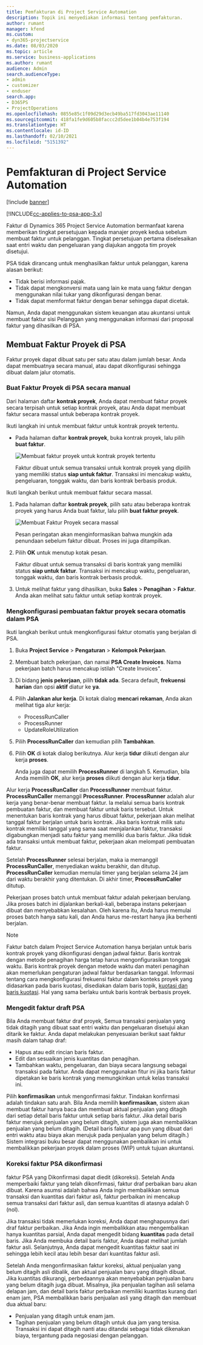 ```yaml
---
title: Pemfakturan di Project Service Automation
description: Topik ini menyediakan informasi tentang pemfakturan.
author: rumant
manager: kfend
ms.custom:
- dyn365-projectservice
ms.date: 08/03/2020
ms.topic: article
ms.service: business-applications
ms.author: rumant
audience: Admin
search.audienceType:
- admin
- customizer
- enduser
search.app:
- D365PS
- ProjectOperations
ms.openlocfilehash: 0855e85c1f09d29d3ecb49ba517fd3043ae11140
ms.sourcegitcommit: 418fa1fe9d605b8faccc2d5dee1b04b4e753f194
ms.translationtype: HT
ms.contentlocale: id-ID
ms.lasthandoff: 02/10/2021
ms.locfileid: "5151392"
---
```

# <a name="invoicing-in-project-service-automation"></a>Pemfakturan di Project Service Automation

[!include [banner](../includes/psa-now-project-operations.md)]

[!INCLUDE[cc-applies-to-psa-app-3.x](../includes/cc-applies-to-psa-app-3x.md)]

Faktur di Dynamics 365 Project Service Automation bermanfaat karena memberikan tingkat persetujuan kepada manajer proyek kedua sebelum membuat faktur untuk pelanggan. Tingkat persetujuan pertama diselesaikan saat entri waktu dan pengeluaran yang diajukan anggota tim proyek disetujui.

PSA tidak dirancang untuk menghasilkan faktur untuk pelanggan, karena alasan berikut:

- Tidak berisi informasi pajak.
- Tidak dapat mengkonversi mata uang lain ke mata uang faktur dengan menggunakan nilai tukar yang dikonfigurasi dengan benar.
- Tidak dapat memformat faktur dengan benar sehingga dapat dicetak.

Namun, Anda dapat menggunakan sistem keuangan atau akuntansi untuk membuat faktur sisi Pelanggan yang menggunakan informasi dari proposal faktur yang dihasilkan di PSA.

## <a name="creating-project-invoices-in-psa"></a>Membuat Faktur Proyek di PSA

Faktur proyek dapat dibuat satu per satu atau dalam jumlah besar. Anda dapat membuatnya secara manual, atau dapat dikonfigurasi sehingga dibuat dalam jalur otomatis.

### <a name="manually-create-project-invoices-in-psa"></a>Buat Faktur Proyek di PSA secara manual

Dari halaman daftar **kontrak proyek**, Anda dapat membuat faktur proyek secara terpisah untuk setiap kontrak proyek, atau Anda dapat membuat faktur secara massal untuk beberapa kontrak proyek.

Ikuti langkah ini untuk membuat faktur untuk kontrak proyek tertentu.

- Pada halaman daftar **kontrak proyek**, buka kontrak proyek, lalu pilih **buat faktur**.

    ![Membuat faktur proyek untuk kontrak proyek tertentu](media/CreateProjectInvoicesOneByOne.png)

    Faktur dibuat untuk semua transaksi untuk kontrak proyek yang dipilih yang memiliki status **siap untuk faktur**. Transaksi ini mencakup waktu, pengeluaran, tonggak waktu, dan baris kontrak berbasis produk.

Ikuti langkah berikut untuk membuat faktur secara massal.

1. Pada halaman daftar **kontrak proyek**, pilih satu atau beberapa kontrak proyek yang harus Anda buat faktur, lalu pilih **buat faktur proyek**.

    ![Membuat Faktur Proyek secara massal](media/CreateProjectInvoicesBulk.png)

    Pesan peringatan akan menginformasikan bahwa mungkin ada penundaan sebelum faktur dibuat. Proses ini juga ditampilkan.

2. Pilih **OK** untuk menutup kotak pesan.

    Faktur dibuat untuk semua transaksi di baris kontrak yang memiliki status **siap untuk faktur**. Transaksi ini mencakup waktu, pengeluaran, tonggak waktu, dan baris kontrak berbasis produk.

3. Untuk melihat faktur yang dihasilkan, buka **Sales** \> **Penagihan** \> **Faktur**. Anda akan melihat satu faktur untuk setiap kontrak proyek.

### <a name="set-up-automated-creation-of-project-invoices-in-psa"></a>Mengkonfigurasi pembuatan faktur proyek secara otomatis dalam PSA

Ikuti langkah berikut untuk mengkonfigurasi faktur otomatis yang berjalan di PSA.

1. Buka **Project Service** \> **Pengaturan** \> **Kelompok Pekerjaan**.
2. Membuat batch pekerjaan, dan namai **PSA Create Invoices**. Nama pekerjaan batch harus mencakup istilah "Create Invoices".
3. Di bidang **jenis pekerjaan**, pilih **tidak ada**. Secara default, **frekuensi harian** dan opsi **aktif** diatur ke **ya**.
4. Pilih **Jalankan alur kerja**. Di kotak dialog **mencari rekaman**, Anda akan melihat tiga alur kerja:

    - ProcessRunCaller
    - ProcessRunner
    - UpdateRoleUtilization

5. Pilih **ProcessRunCaller** dan kemudian pilih **Tambahkan**.
6. Pilih **OK** di kotak dialog berikutnya. Alur kerja **tidur** diikuti dengan alur kerja **proses**.

    Anda juga dapat memilih **ProcessRunner** di langkah 5. Kemudian, bila Anda memilih **OK**, alur kerja **proses** diikuti dengan alur kerja **tidur**.

Alur kerja **ProcessRunCaller** dan **ProcessRunner** membuat faktur. **ProcessRunCaller** memanggil **ProcessRunner**. **ProcessRunner** adalah alur kerja yang benar-benar membuat faktur. Ia melalui semua baris kontrak pembuatan faktur, dan membuat faktur untuk baris tersebut. Untuk menentukan baris kontrak yang harus dibuat faktur, pekerjaan akan melihat tanggal faktur berjalan untuk baris kontrak. Jika baris kontrak milik satu kontrak memiliki tanggal yang sama saat menjalankan faktur, transaksi digabungkan menjadi satu faktur yang memiliki dua baris faktur. Jika tidak ada transaksi untuk membuat faktur, pekerjaan akan melompati pembuatan faktur.

Setelah **ProcessRunner** selesai berjalan, maka ia memanggil **ProcessRunCaller**, menyediakan waktu berakhir, dan ditutup. **ProcessRunCaller** kemudian memulai timer yang berjalan selama 24 jam dari waktu berakhir yang ditentukan. Di akhir timer, **ProcessRunCaller** ditutup.

Pekerjaan proses batch untuk membuat faktur adalah pekerjaan berulang. Jika proses batch ini dijalankan berkali-kali, beberapa instans pekerjaan dibuat dan menyebabkan kesalahan. Oleh karena itu, Anda harus memulai proses batch hanya satu kali, dan Anda harus me-restart hanya jika berhenti berjalan.

> [!NOTE]
> Faktur batch dalam Project Service Automation hanya berjalan untuk baris kontrak proyek yang dikonfigurasi dengan jadwal faktur. Baris kontrak dengan metode penagihan harga tetap harus mengonfigurasikan tonggak waktu. Baris kontrak proyek dengan metode waktu dan materi penagihan akan memerlukan pengaturan jadwal faktur berdasarkan tanggal. Informasi tentang cara mengkonfigurasi frekuensi faktur dalam konteks proyek yang didasarkan pada baris kuotasi, disediakan dalam baris topik, [kuotasi dan baris kuotasi](basic-quote-lines.md#invoice-schedule). Hal yang sama berlaku untuk baris kontrak berbasis proyek.      
 
### <a name="edit-a-draft-psa-invoice"></a>Mengedit faktur draft PSA

Bila Anda membuat faktur draf proyek, Semua transaksi penjualan yang tidak ditagih yang dibuat saat entri waktu dan pengeluaran disetujui akan ditarik ke faktur. Anda dapat melakukan penyesuaian berikut saat faktur masih dalam tahap draf:

- Hapus atau edit rincian baris faktur.
- Edit dan sesuaikan jenis kuantitas dan penagihan.
- Tambahkan waktu, pengeluaran, dan biaya secara langsung sebagai transaksi pada faktur. Anda dapat menggunakan fitur ini jika baris faktur dipetakan ke baris kontrak yang memungkinkan untuk kelas transaksi ini.

Pilih **konfirmasikan** untuk mengonfirmasi faktur. Tindakan konfirmasi adalah tindakan satu arah. Bila Anda memilih **konfirmasikan**, sistem akan membuat faktur hanya baca dan membuat aktual penjualan yang ditagih dari setiap detail baris faktur untuk setiap baris faktur. Jika detail baris faktur merujuk penjualan yang belum ditagih, sistem juga akan membalikkan penjualan yang belum ditagih. (Detail baris faktur apa pun yang dibuat dari entri waktu atau biaya akan merujuk pada penjualan yang belum ditagih.) Sistem integrasi buku besar dapat menggunakan pembalikan ini untuk membalikkan pekerjaan proyek dalam proses (WIP) untuk tujuan akuntansi.

### <a name="correct-a-confirmed-psa-invoice"></a>Koreksi faktur PSA dikonfirmasi

faktur PSA yang Dikonfirmasi dapat diedit (dikoreksi). Setelah Anda memperbaiki faktur yang telah dikonfirmasi, faktur draf perbaikan baru akan dibuat. Karena asumsi adalah bahwa Anda ingin membalikkan semua transaksi dan kuantitas dari faktur asli, faktur perbaikan ini mencakup semua transaksi dari faktur asli, dan semua kuantitas di atasnya adalah 0 (nol).

Jika transaksi tidak memerlukan koreksi, Anda dapat menghapusnya dari draf faktur perbaikan. Jika Anda ingin membalikkan atau mengembalikan hanya kuantitas parsial, Anda dapat mengedit bidang **kuantitas** pada detail baris. Jika Anda membuka detail baris faktur, Anda dapat melihat jumlah faktur asli. Selanjutnya, Anda dapat mengedit kuantitas faktur saat ini sehingga lebih kecil atau lebih besar dari kuantitas faktur asli.

Setelah Anda mengonfirmasikan faktur koreksi, aktual penjualan yang belum ditagih asli dibalik, dan aktual penjualan baru yang ditagih dibuat. Jika kuantitas dikurangi, perbedaannya akan menyebabkan penjualan baru yang belum ditagih juga dibuat. Misalnya, jika penjualan tagihan asli selama delapan jam, dan detail baris faktur perbaikan memiliki kuantitas kurang dari enam jam, PSA membalikkan baris penjualan asli yang ditagih dan membuat dua aktual baru:

- Penjualan yang ditagih untuk enam jam.
- Tagihan penjualan yang belum ditagih untuk dua jam yang tersisa. Transaksi ini dapat ditagih nanti atau ditandai sebagai tidak dikenakan biaya, tergantung pada negosiasi dengan pelanggan.
